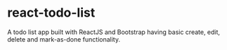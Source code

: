 # react-todo-list
 A todo list app built with ReactJS and Bootstrap having basic create, edit, delete and mark-as-done functionality.
